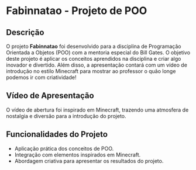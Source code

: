 # Fabinnatao - Projeto de POO

## Descrição
O projeto **Fabinnatao** foi desenvolvido para a disciplina de Programação Orientada a Objetos (POO) com a mentoria especial do Bill Gates. O objetivo deste projeto é aplicar os conceitos aprendidos na disciplina e criar algo inovador e divertido. Além disso, a apresentação contará com um vídeo de introdução no estilo Minecraft para mostrar ao professor o quão longe podemos ir com criatividade!

## Vídeo de Apresentação
O vídeo de abertura foi inspirado em Minecraft, trazendo uma atmosfera de nostalgia e diversão para a introdução do projeto. 

## Funcionalidades do Projeto
- Aplicação prática dos conceitos de POO.
- Integração com elementos inspirados em Minecraft.
- Abordagem criativa para apresentar os resultados do projeto.


